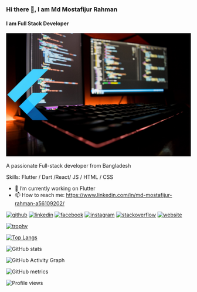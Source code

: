 ### Hi there 👋, I am Md Mostafijur Rahman
#### I am Full Stack Developer
![I am Full Stack Developer](https://github.com/fuadmostafij6/fuadmostafij6/blob/main/flutter.jpeg)

A passionate Full-stack developer from Bangladesh

Skills: Flutter / Dart /React/ JS / HTML / CSS

- 🔭 I’m currently working on Flutter 
- 📫 How to reach me: https://www.linkedin.com/in/md-mostafijur-rahman-a56109202/ 


[<img src='https://cdn.jsdelivr.net/npm/simple-icons@3.0.1/icons/github.svg' alt='github' height='40'>](https://github.com/fuadmostafij6)  [<img src='https://cdn.jsdelivr.net/npm/simple-icons@3.0.1/icons/linkedin.svg' alt='linkedin' height='40'>](https://www.linkedin.com/in/md-mostafijur-rahman-a56109202/)  [<img src='https://cdn.jsdelivr.net/npm/simple-icons@3.0.1/icons/facebook.svg' alt='facebook' height='40'>](https://www.facebook.com/https://www.facebook.com/fuad.mostafij.6/)  [<img src='https://cdn.jsdelivr.net/npm/simple-icons@3.0.1/icons/instagram.svg' alt='instagram' height='40'>](https://www.instagram.com/fuad_mostafij6/)  [<img src='https://cdn.jsdelivr.net/npm/simple-icons@3.0.1/icons/stackoverflow.svg' alt='stackoverflow' height='40'>](https://stackoverflow.com/users/fuad-mostafij)  [<img src='https://cdn.jsdelivr.net/npm/simple-icons@3.0.1/icons/icloud.svg' alt='website' height='40'>](https://demoresume.netlify.app/)  

[![trophy](https://github-profile-trophy.vercel.app/?username=fuadmostafij6)](https://github.com/ryo-ma/github-profile-trophy)

[![Top Langs](https://github-readme-stats.vercel.app/api/top-langs/?username=fuadmostafij6)](https://github.com/anuraghazra/github-readme-stats)

![GitHub stats](https://github-readme-stats.vercel.app/api?username=fuadmostafij6&show_icons=true&count_private=true)  

![GitHub Activity Graph](https://activity-graph.herokuapp.com/graph?username=fuadmostafij6)  

![GitHub metrics](https://metrics.lecoq.io/fuadmostafij6)  

![Profile views](https://gpvc.arturio.dev/fuadmostafij6)  
